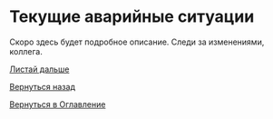 # Текущие аварийные ситуации

Скоро здесь будет подробное описание. Следи за изменениями, коллега.

[Листай дальше](077-smartstatus.md)

[Вернуться назад](060-dashboards.md)

[Вернуться в Оглавление](Readme.md)
